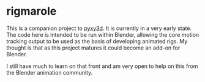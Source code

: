 # rigmarole

This is a companion project to [pyxy3d](https://github.com/mprib/pyxy3d). It is currently in a very early state. The code here is intended to be run within Blender, allowing the core motion tracking output to be used as the basis of developing animated rigs. My thought is that as this project matures it could become an add-on for Blender.

I still have much to learn on that front and am very open to help on this from the Blender animation community.
